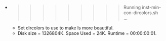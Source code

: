 * >>>>>>>>> Running inst-min-con-dircolors.sh ...
  * Set dircolors to use  to make ls more beautiful.
  * Disk size = 1326804K. Space Used = 24K. Runtime = 00:00:00:01.
